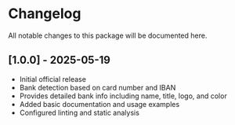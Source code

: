 # Changelog

All notable changes to this package will be documented here.

## [1.0.0] - 2025-05-19

- Initial official release
- Bank detection based on card number and IBAN
- Provides detailed bank info including name, title, logo, and color
- Added basic documentation and usage examples
- Configured linting and static analysis
